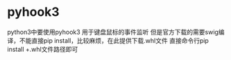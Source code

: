 # pyhook3
python3中要使用pyhook3
用于键盘鼠标的事件监听
但是官方下载的需要swig编译，不能直接pip install，比较麻烦，在此提供下载.whl文件
直接命令行pip install +.whl文件路径即可
